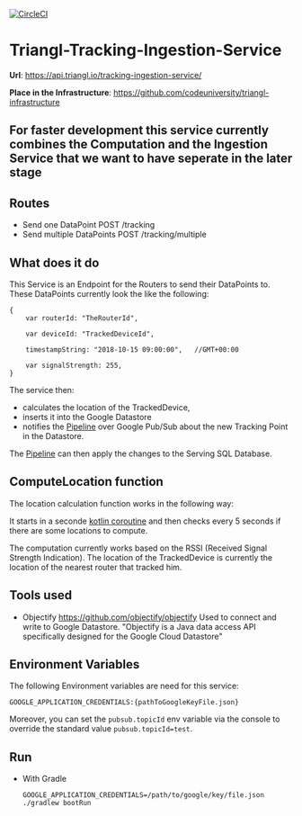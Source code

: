 [![CircleCI](https://circleci.com/gh/codeuniversity/triangl-tracking-ingestion-service.svg?style=svg&circle-token=b99f88e5552bf9e270d2ed455a1b221163a48819)](https://circleci.com/gh/codeuniversity/triangl-tracking-ingestion-service)

# Triangl-Tracking-Ingestion-Service
**Url**: https://api.triangl.io/tracking-ingestion-service/

**Place in the Infrastructure**: https://github.com/codeuniversity/triangl-infrastructure

## For faster development this service currently combines the Computation and the Ingestion Service that we want to have seperate in the later stage

## Routes

- Send one DataPoint POST /tracking
- Send multiple DataPoints POST /tracking/multiple

## What does it do
This Service is an Endpoint for the Routers to send their DataPoints to. These DataPoints currently look the like the following:
```
{
    var routerId: "TheRouterId",

    var deviceId: "TrackedDeviceId",

    timestampString: "2018-10-15 09:00:00",   //GMT+00:00

    var signalStrength: 255,
}
```
The service then:
- calculates the location of the TrackedDevice,
- inserts it into the Google Datastore 
- notifies the [Pipeline](https://github.com/codeuniversity/triangl-processing-pipeline) over Google Pub/Sub about the new Tracking Point in the Datastore. 

The [Pipeline](https://github.com/codeuniversity/triangl-processing-pipeline) can then apply the changes to the Serving SQL Database.

## ComputeLocation function
The location calculation function works in the following way:

It starts in a seconde [kotlin coroutine](https://kotlinlang.org/docs/reference/coroutines-overview.html) and then checks
every 5 seconds if there are some locations to compute.

The computation currently works based on the RSSI (Received Signal Strength Indication). The location of the TrackedDevice is currently the location of the nearest router that tracked him.

## Tools used
- Objectify
  https://github.com/objectify/objectify
  Used to connect and write to Google Datastore. "Objectify is a Java data access API specifically designed for the Google Cloud Datastore"

## Environment Variables
The following Environment variables are need for this service:

```GOOGLE_APPLICATION_CREDENTIALS:{pathToGoogleKeyFile.json}```

Moreover, you can set the ```pubsub.topicId``` env variable via the console
to override the standard value ```pubsub.topicId=test```.

## Run
- With Gradle

  ```GOOGLE_APPLICATION_CREDENTIALS=/path/to/google/key/file.json ./gradlew bootRun```
